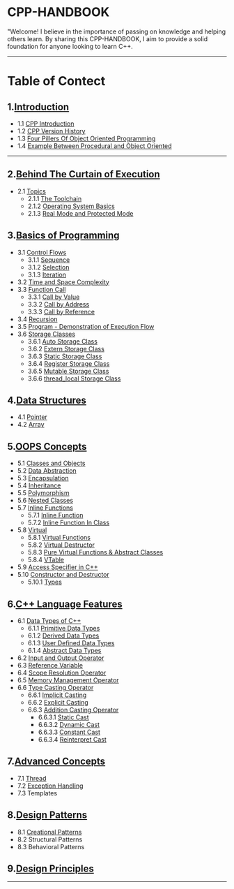 # CPP-HANDBOOK
"Welcome! I believe in the importance of passing on knowledge and helping others learn. By sharing this CPP-HANDBOOK, I aim to provide a solid foundation for anyone looking to learn C++.
<br>

---

# Table of Contect

## 1.[Introduction](https://github.com/ingaleshubhankar/CPP-HANDBOOK/tree/main/Introduction#Introduction)
- 1.1 [CPP Introduction](https://github.com/ingaleshubhankar/CPP-HANDBOOK/tree/main/Introduction#CPP-Introduction)
- 1.2 [CPP Version History](https://github.com/ingaleshubhankar/CPP-HANDBOOK/tree/main/Introduction#cpp-versions-history)
- 1.3 [Four Pillers Of Object Oriented Programming](https://github.com/ingaleshubhankar/CPP-HANDBOOK/tree/main/Introduction#the-four-pillars-of-object-oriented-programming)
- 1.4 [Example Between Procedural and Object Oriented](https://github.com/ingaleshubhankar/CPP-HANDBOOK/tree/main/Introduction#difference-between-procedural-and-object-oriented-programs)

---

## 2.[Behind The Curtain of Execution](https://github.com/ingaleshubhankar/CPP-HANDBOOK/tree/main/Behind%20the%20Curtain%20of%20Execution#Behind-the-curtain-of-execution)
 - 2.1 [Topics](https://github.com/ingaleshubhankar/CPP-HANDBOOK/tree/main/Behind%20the%20Curtain%20of%20Execution#topics)
    - 2.1.1 [The Toolchain](https://github.com/ingaleshubhankar/CPP-HANDBOOK/blob/main/Behind%20the%20Curtain%20of%20Execution/The%20Toolchain.md#the-toolchain)
    - 2.1.2 [Operating System Basics](https://github.com/ingaleshubhankar/CPP-HANDBOOK/blob/main/Behind%20the%20Curtain%20of%20Execution/Operating%20System%20Basics.md#Operating-System-Basics)
    - 2.1.3 [Real Mode and Protected Mode](https://github.com/ingaleshubhankar/CPP-HANDBOOK/blob/main/Behind%20the%20Curtain%20of%20Execution/Real%20Mode%20and%20Protected%20Mode.md#real-mode-protected-mode)

    

## 3.[Basics of Programming](https://github.com/ingaleshubhankar/CPP-HANDBOOK/tree/main/Basics%20of%20programming#basics-of-programming)
 - 3.1 [Control Flows](https://github.com/ingaleshubhankar/CPP-HANDBOOK/tree/main/Basics%20of%20programming#control-flow)
    - 3.1.1 [Sequence](https://github.com/ingaleshubhankar/CPP-HANDBOOK/blob/main/Basics%20of%20programming/ControlFlow.md#1-sequence)
	- 3.1.2 [Selection](https://github.com/ingaleshubhankar/CPP-HANDBOOK/blob/main/Basics%20of%20programming/ControlFlow.md#2-iteration)
	- 3.1.3 [Iteration](https://github.com/ingaleshubhankar/CPP-HANDBOOK/blob/main/Basics%20of%20programming/ControlFlow.md#3-selection)
 - 3.2 [Time and Space Complexity](https://github.com/ingaleshubhankar/CPP-HANDBOOK/tree/main/Basics%20of%20programming#time-and-space-complexity)
 - 3.3 [Function Call](https://github.com/ingaleshubhankar/CPP-HANDBOOK/blob/main/Basics%20of%20programming/FunctionCall.md)
    - 3.3.1 [Call by Value](https://github.com/ingaleshubhankar/CPP-HANDBOOK/blob/main/Basics%20of%20programming/FunctionCall.md#1-call-by-value)
    - 3.3.2 [Call by Address](https://github.com/ingaleshubhankar/CPP-HANDBOOK/blob/main/Basics%20of%20programming/FunctionCall.md#2-call-by-address)
    - 3.3.3 [Call by Reference](https://github.com/ingaleshubhankar/CPP-HANDBOOK/blob/main/Basics%20of%20programming/FunctionCall.md#3-call-by-reference)
 - 3.4 [Recursion](https://github.com/ingaleshubhankar/CPP-HANDBOOK/blob/main/Basics%20of%20programming/Recursion.md)
 - 3.5 [Program - Demonstration of Execution Flow](https://github.com/ingaleshubhankar/CPP-HANDBOOK/blob/main/Basics%20of%20programming/DemonstractionOfProgramExecution.md)
 - 3.6 [Storage Classes](https://github.com/ingaleshubhankar/CPP-HANDBOOK/blob/main/Basics%20of%20programming/StorageClasses.md)
    - 3.6.1 [Auto Storage Class](https://github.com/ingaleshubhankar/CPP-HANDBOOK/blob/main/Basics%20of%20programming/StorageClasses.md#1-auto-storage-class)
    - 3.6.2 [Extern Storage Class](https://github.com/ingaleshubhankar/CPP-HANDBOOK/blob/main/Basics%20of%20programming/StorageClasses.md#2-extern-storage-class)
    - 3.6.3 [Static Storage Class](https://github.com/ingaleshubhankar/CPP-HANDBOOK/blob/main/Basics%20of%20programming/StorageClasses.md#3-static-storage-class)
    - 3.6.4 [Register Storage Class](https://github.com/ingaleshubhankar/CPP-HANDBOOK/blob/main/Basics%20of%20programming/StorageClasses.md#4-register-storage-class)
    - 3.6.5 [Mutable Storage Class](https://github.com/ingaleshubhankar/CPP-HANDBOOK/blob/main/Basics%20of%20programming/StorageClasses.md#5-mutable-storage-class)
    - 3.6.6 [thread_local Storage Class](https://github.com/ingaleshubhankar/CPP-HANDBOOK/blob/main/Basics%20of%20programming/StorageClasses.md#5-thread_local-storage-class)


## 4.[Data Structures](https://github.com/ingaleshubhankar/CPP-HANDBOOK/tree/main/Data%20Structures#data-structure)
 - 4.1 [Pointer](https://github.com/ingaleshubhankar/CPP-HANDBOOK/blob/main/Data%20Structures/Pointer.md#pointer)
 - 4.2 [Array](https://github.com/ingaleshubhankar/CPP-HANDBOOK/blob/main/Data%20Structures/Array.md#array)



## 5.[OOPS Concepts](https://github.com/ingaleshubhankar/CPP-HANDBOOK/tree/main/OOPS%20Concepts)
 - 5.1 [Classes and Objects](https://github.com/ingaleshubhankar/CPP-HANDBOOK/tree/main/OOPS%20Concepts#classes-and-objects)
 - 5.2 [Data Abstraction](https://github.com/ingaleshubhankar/CPP-HANDBOOK/tree/main/OOPS%20Concepts#data-abstraction)
 - 5.3 [Encapsulation](https://github.com/ingaleshubhankar/CPP-HANDBOOK/tree/main/OOPS%20Concepts#encapsulation)
 - 5.4 [Inheritance](https://github.com/ingaleshubhankar/CPP-HANDBOOK/tree/main/OOPS%20Concepts#inheritance)
 - 5.5 [Polymorphism](https://github.com/ingaleshubhankar/CPP-HANDBOOK/tree/main/OOPS%20Concepts#polymorphism)
 - 5.6 [Nested Classes](https://github.com/ingaleshubhankar/CPP-HANDBOOK/blob/main/OOPS%20Concepts/NestedClasses.md)
 - 5.7 [Inline Functions](https://github.com/ingaleshubhankar/CPP-HANDBOOK/blob/main/OOPS%20Concepts/InlineFunctions.md#inline-function-in-c)
     - 5.7.1 [Inline Function](https://github.com/ingaleshubhankar/CPP-HANDBOOK/blob/main/OOPS%20Concepts/InlineFunctions.md#1-inline-function)
    - 5.7.2 [Inline Function In Class](https://github.com/ingaleshubhankar/CPP-HANDBOOK/blob/main/OOPS%20Concepts/InlineFunctions.md#2-inline-function-in-classes)
 - 5.8 [Virtual](https://github.com/ingaleshubhankar/CPP-HANDBOOK/blob/main/OOPS%20Concepts/Virtual.md#virtual-concept-in-c)
    - 5.8.1 [Virtual Functions](https://github.com/ingaleshubhankar/CPP-HANDBOOK/blob/main/OOPS%20Concepts/Virtual.md#1-virtual-functions)
    - 5.8.2 [Virtual Destructor](https://github.com/ingaleshubhankar/CPP-HANDBOOK/blob/main/OOPS%20Concepts/Virtual.md#2-virtual-destructor)
    - 5.8.3 [Pure Virtual Functions & Abstract Classes](https://github.com/ingaleshubhankar/CPP-HANDBOOK/blob/main/OOPS%20Concepts/Virtual.md#3-pure-virtual-functions--abstract-classes)
    - 5.8.4 [VTable](https://github.com/ingaleshubhankar/CPP-HANDBOOK/blob/main/OOPS%20Concepts/Virtual.md#4-vtable)    
 - 5.9 [Access Specifier in C++](https://github.com/ingaleshubhankar/CPP-HANDBOOK/blob/main/OOPS%20Concepts/AccessSpacifiersInCpp.md#access-specifiers-in-c)
 - 5.10 [Constructor and Destructor](https://github.com/ingaleshubhankar/CPP-HANDBOOK/blob/main/OOPS%20Concepts/ConstructorAndDestructor.md#constructor-and-destructor-in-c)
    - 5.10.1 [Types](https://github.com/ingaleshubhankar/CPP-HANDBOOK/blob/main/OOPS%20Concepts/ConstructorAndDestructor.md#types-of-constructors-in-c)


## 6.[C++ Language Features](https://github.com/ingaleshubhankar/CPP-HANDBOOK/blob/main/C%2B%2B%20Language%20Features/README.md)
 - 6.1 [Data Types of C++](https://github.com/ingaleshubhankar/CPP-HANDBOOK/blob/main/C%2B%2B%20Language%20Features/README.md#data-types)
    - 6.1.1 [Primitive Data Types](https://github.com/ingaleshubhankar/CPP-HANDBOOK/blob/main/C%2B%2B%20Language%20Features/README.md#1-basic-primitive-data-types)
    - 6.1.2 [Derived Data Types](https://github.com/ingaleshubhankar/CPP-HANDBOOK/blob/main/C%2B%2B%20Language%20Features/README.md#2-derived-data-types)
    - 6.1.3 [User Defined Data Types](https://github.com/ingaleshubhankar/CPP-HANDBOOK/blob/main/C%2B%2B%20Language%20Features/README.md#3-user-defined-data-types)
    - 6.1.4 [Abstract Data Types](https://github.com/ingaleshubhankar/CPP-HANDBOOK/blob/main/C%2B%2B%20Language%20Features/README.md#4-abstract-or-void-data-type)
 - 6.2 [Input and Output Operator](https://github.com/ingaleshubhankar/CPP-HANDBOOK/blob/main/C%2B%2B%20Language%20Features/InputOutputOpr.md)
 - 6.3 [Reference Variable](https://github.com/ingaleshubhankar/CPP-HANDBOOK/blob/main/C%2B%2B%20Language%20Features/ReferenceVariable.md#reference-variable)
 - 6.4 [Scope Resolution Operator](https://github.com/ingaleshubhankar/CPP-HANDBOOK/blob/main/C%2B%2B%20Language%20Features/ScopeResolutionOperator.md#scope-resolution-operator)
 - 6.5 [Memory Management Operator](https://github.com/ingaleshubhankar/CPP-HANDBOOK/blob/main/C%2B%2B%20Language%20Features/MemoryManagementOperator.md#memory-management-operators)
 - 6.6 [Type Casting Operator](https://github.com/ingaleshubhankar/CPP-HANDBOOK/blob/main/C%2B%2B%20Language%20Features/TypeCastingOperator.md#type-casting-operator)
    - 6.6.1 [Implicit Casting](https://github.com/ingaleshubhankar/CPP-HANDBOOK/blob/main/C%2B%2B%20Language%20Features/TypeCastingOperator.md#1-implicit-casting)
    - 6.6.2 [Explicit Casting](https://github.com/ingaleshubhankar/CPP-HANDBOOK/blob/main/C%2B%2B%20Language%20Features/TypeCastingOperator.md#2-explicit-casting)
    - 6.6.3 [Addition Casting Operator](https://github.com/ingaleshubhankar/CPP-HANDBOOK/blob/main/C%2B%2B%20Language%20Features/TypeCastingOperator.md#3-addition-casting-operators)
        - 6.6.3.1 [Static Cast](https://github.com/ingaleshubhankar/CPP-HANDBOOK/blob/main/C%2B%2B%20Language%20Features/TypeCastingOperator.md#31-static_cast)
        - 6.6.3.2 [Dynamic Cast](https://github.com/ingaleshubhankar/CPP-HANDBOOK/blob/main/C%2B%2B%20Language%20Features/TypeCastingOperator.md#32-dynamic_cast)
        - 6.6.3.3 [Constant Cast](https://github.com/ingaleshubhankar/CPP-HANDBOOK/blob/main/C%2B%2B%20Language%20Features/TypeCastingOperator.md#33-const_cast)
        - 6.6.3.4 [Reinterpret Cast](https://github.com/ingaleshubhankar/CPP-HANDBOOK/blob/main/C%2B%2B%20Language%20Features/TypeCastingOperator.md#34-reinterpret_cast)


## 7.[Advanced Concepts](https://github.com/ingaleshubhankar/CPP-HANDBOOK/tree/main/Data%20Structures#data-structure)
 - 7.1 [Thread](https://github.com/ingaleshubhankar/CPP-HANDBOOK/blob/main/Advanced%20Concepts/Thread.md#thread)
 - 7.2 [Exception Handling](https://github.com/ingaleshubhankar/CPP-HANDBOOK/blob/main/Advanced%20Concepts/ExceptionHandling.md#exception-handling-in-c)
 - 7.3 Templates


## 8.[Design Patterns](https://github.com/ingaleshubhankar/CPP-HANDBOOK/blob/main/Design%20Patterns/README.md)
 - 8.1 [Creational Patterns](https://github.com/ingaleshubhankar/CPP-HANDBOOK/blob/main/Design%20Patterns/Creational_Patterns.md)
 - 8.2 Structural Patterns
 - 8.3 Behavioral Patterns

## 9.[Design Principles](https://github.com/ingaleshubhankar/CPP-HANDBOOK/tree/main/Data%20Structures#data-structure)



---

